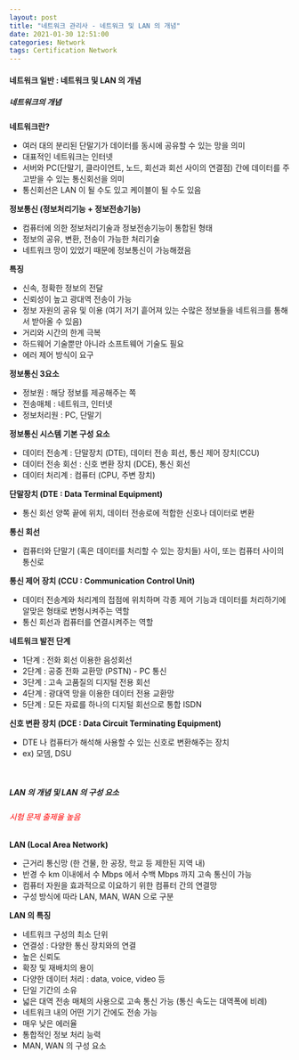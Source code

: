 ```yaml
---
layout: post
title: "네트워크 관리사 - 네트워크 및 LAN 의 개념"
date: 2021-01-30 12:51:00
categories: Network
tags: Certification Network
---
```


<h4>네트워크 일반 : 네트워크 및 LAN 의 개념</h4>

<h5>네트워크의 개념</h5>

<b>네트워크란?</b>
- 여러 대의 분리된 단말기가 데이터를 동시에 공유할 수 있는 망을 의미
- 대표적인 네트워크는 인터넷
- 서버와 PC(단말기, 클라이언트, 노드, 회선과 회선 사이의 연결점) 간에 데이터를 주고받을 수 있는 통신회선을 의미
- 통신회선은 LAN 이 될 수도 있고 케이블이 될 수도 있음

<b>정보통신 (정보처리기능 + 정보전송기능)</b>
- 컴퓨터에 의한 정보처리기술과 정보전송기능이 통합된 형태
- 정보의 공유, 변환, 전송이 가능한 처리기술
- 네트워크 망이 있었기 때문에 정보통신이 가능해졌음

<b>특징</b>
- 신속, 정확한 정보의 전달
- 신뢰성이 높고 광대역 전송이 가능
- 정보 자원의 공유 및 이용 (여기 저기 흩어져 있는 수많은 정보들을 네트워크를 통해서 받아올 수 있음)
- 거리와 시간의 한계 극복
- 하드웨어 기술뿐만 아니라 소프트웨어 기술도 필요
- 에러 제어 방식이 요구

<b>정보통신 3요소</b>
- 정보원 : 해당 정보를 제공해주는 쪽
- 전송매체 : 네트워크, 인터넷
- 정보처리원 : PC, 단말기

<b>정보통신 시스템 기본 구성 요소</b>
- 데이터 전송계 : 단말장치 (DTE), 데이터 전송 회선, 통신 제어 장치(CCU)
- 데이터 전송 회선 : 신호 변환 장치 (DCE), 통신 회선
- 데이터 처리계 : 컴퓨터 (CPU, 주변 장치)

<b>단말장치 (DTE : Data Terminal Equipment)</b>
- 통신 회선 양쪽 끝에 위치, 데이터 전송로에 적합한 신호나 데이터로 변환

<b>통신 회선</b>
- 컴퓨터와 단말기 (혹은 데이터를 처리할 수 있는 장치들) 사이, 또는 컴퓨터 사이의 통신로

<b>통신 제어 장치 (CCU : Communication Control Unit)</b>
- 데이터 전송계와 처리계의 접점에 위치하며 각종 제어 기능과 데이터를 처리하기에 알맞은 형태로 변형시켜주는 역할
- 통신 회선과 컴퓨터를 연결시켜주는 역할

<b>네트워크 발전 단계</b>
- 1단계 : 전화 회선 이용한 음성회선
- 2단계 : 공중 전화 교환망 (PSTN) - PC 통신
- 3단계 : 고속 고품질의 디지털 전용 회선
- 4단계 : 광대역 망을 이용한 데이터 전용 교환망
- 5단계 : 모든 자료를 하나의 디지털 회선으로 통합 ISDN

<b>신호 변환 장치 (DCE : Data Circuit Terminating Equipment)</b>
- DTE 나 컴퓨터가 해석해 사용할 수 있는 신호로 변환해주는 장치
- ex) 모뎀, DSU
<br>
<h5>LAN 의 개념 및 LAN 의 구성 요소</h5>
<h6 style="color: red;">시험 문제 출제율 높음</h6>

<b>LAN (Local Area Network)</b>
- 근거리 통신망 (한 건물, 한 공장, 학교 등 제한된 지역 내)
- 반경 수 km 이내에서 수 Mbps 에서 수백 Mbps 까지 고속 통신이 가능
- 컴퓨터 자원을 효과적으로 이요하기 위한 컴퓨터 간의 연결망
- 구성 방식에 따라 LAN, MAN, WAN 으로 구분

<b>LAN 의 특징</b>
- 네트워크 구성의 최소 단위
- 연결성 : 다양한 통신 장치와의 연결
- 높은 신뢰도
- 확장 및 재배치의 용이
- 다양한 데이터 처리 : data, voice, video 등
- 단일 기간의 소유
- 넓은 대역 전송 매체의 사용으로 고속 통신 가능 (통신 속도는 대역폭에 비례)
- 네트워크 내의 어떤 기기 간에도 전송 가능
- 매우 낮은 에러율
- 통합적인 정보 처리 능력
- MAN, WAN 의 구성 요소